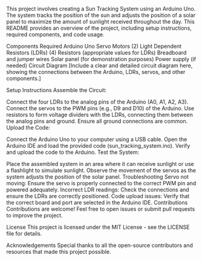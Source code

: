 This project involves creating a Sun Tracking System using an Arduino Uno. The system tracks the position of the sun and adjusts the position of a solar panel to maximize the amount of sunlight received throughout the day. This README provides an overview of the project, including setup instructions, required components, and code usage.

Components Required
Arduino Uno
Servo Motors (2)
Light Dependent Resistors (LDRs) (4)
Resistors (appropriate values for LDRs)
Breadboard and jumper wires
Solar panel (for demonstration purposes)
Power supply (if needed)
Circuit Diagram
[Include a clear and detailed circuit diagram here, showing the connections between the Arduino, LDRs, servos, and other components.]

Setup Instructions
Assemble the Circuit:

Connect the four LDRs to the analog pins of the Arduino (A0, A1, A2, A3).
Connect the servos to the PWM pins (e.g., D9 and D10) of the Arduino.
Use resistors to form voltage dividers with the LDRs, connecting them between the analog pins and ground.
Ensure all ground connections are common.
Upload the Code:

Connect the Arduino Uno to your computer using a USB cable.
Open the Arduino IDE and load the provided code (sun_tracking_system.ino).
Verify and upload the code to the Arduino.
Test the System:

Place the assembled system in an area where it can receive sunlight or use a flashlight to simulate sunlight.
Observe the movement of the servos as the system adjusts the position of the solar panel.
Troubleshooting
Servo not moving: Ensure the servo is properly connected to the correct PWM pin and powered adequately.
Incorrect LDR readings: Check the connections and ensure the LDRs are correctly positioned.
Code upload issues: Verify that the correct board and port are selected in the Arduino IDE.
Contributions
Contributions are welcome! Feel free to open issues or submit pull requests to improve the project.

License
This project is licensed under the MIT License - see the LICENSE file for details.

Acknowledgements
Special thanks to all the open-source contributors and resources that made this project possible.
